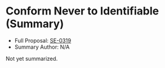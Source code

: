 # Conform Never to Identifiable (Summary)

* Full Proposal: [SE-0319](https://github.com/apple/swift-evolution/blob/main/proposals/0319-never-identifiable.md)
* Summary Author: N/A

Not yet summarized.

